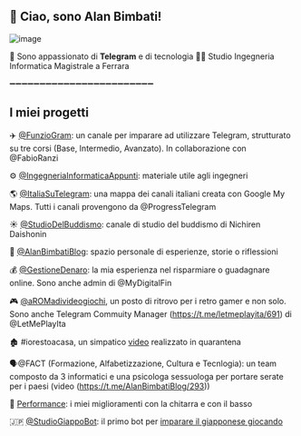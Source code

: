 ## 👋 Ciao, sono Alan Bimbati!

![image](https://user-images.githubusercontent.com/62957276/120283918-0052d200-c2bc-11eb-9981-494cb57b6422.png)

👀 Sono appassionato di **Telegram** e di tecnologia
👨‍🎓 Studio Ingegneria Informatica Magistrale a Ferrara

➖➖➖➖➖➖➖➖➖➖➖➖➖➖➖➖➖➖➖➖➖➖➖➖

## **I miei progetti**

✈️ [@FunzioGram](https://t.me/s/FunzioGram): un canale per imparare ad utilizzare Telegram, strutturato su tre corsi (Base, Intermedio, Avanzato). In collaborazione con @FabioRanzi

⚙️ [@IngegneriaInformaticaAppunti](https://t.me/s/IngegneriaInformaticaAppunti): materiale utile agli ingegneri

🌎 [@ItaliaSuTelegram](https://t.me/s/ItaliaSuTelegram): una mappa dei canali italiani creata con Google My Maps. Tutti i canali provengono da @ProgressTelegram

☀️ [@StudioDelBuddismo](https://t.me/s/StudioDelBuddismo): canale di studio del buddismo di Nichiren Daishonin

👤 [@AlanBimbatiBlog](https://t.me/s/AlanBimbatiBlog): spazio personale di esperienze, storie o riflessioni

💰 [@GestioneDenaro](https://t.me/s/GestioneDenaro): la mia esperienza nel risparmiare o guadagnare online. Sono anche admin di @MyDigitalFin

🎮 [@aROMadivideogiochi](https://t.me/s/aROMadivideogiochi), un posto di ritrovo per i retro gamer e non solo. Sono anche Telegram Commuity Manager (https://t.me/letmeplayita/691) di @LetMePlayIta

🏚 #iorestoacasa, un simpatico [video](https://t.me/AlanBimbatiBlog/343) realizzato in quarantena

🗣@FACT (Formazione, Alfabetizzazione, Cultura e Tecnlogia): un team composto da 3 informatici e una psicologa sessuologa per portare serate per i paesi (video (https://t.me/AlanBimbatiBlog/293))

🎸 [Performance](https://t.me/joinchat/esRupjezboUyZDg0): i miei miglioramenti con la chitarra e con il basso

🇯🇵 [@StudioGiappoBot](https://t.me/StudioGiappoBot): il primo bot per [imparare il giapponese giocando](https://t.me/AlanBimbatiBlog/444) 
